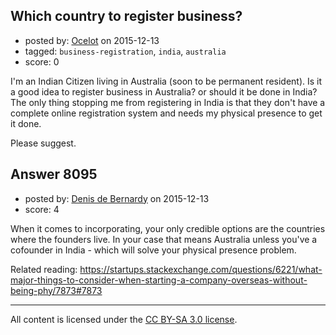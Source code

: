 ## Which country to register business?

- posted by: [Ocelot](https://stackexchange.com/users/1855660/ocelot) on 2015-12-13
- tagged: `business-registration`, `india`, `australia`
- score: 0

I'm an Indian Citizen living in Australia (soon to be permanent resident). 
Is it a good idea to register business in Australia? or should it be done in India?
The only thing stopping me from registering in India is that they don't have a complete online registration system and needs my physical presence to get it done. 

Please suggest.


## Answer 8095

- posted by: [Denis de Bernardy](https://stackexchange.com/users/182468/denis-de-bernardy) on 2015-12-13
- score: 4

When it comes to incorporating, your only credible options are the countries where the founders live. In your case that means Australia unless you've a cofounder in India - which will solve your physical presence problem.

Related reading:  https://startups.stackexchange.com/questions/6221/what-major-things-to-consider-when-starting-a-company-overseas-without-being-phy/7873#7873



---

All content is licensed under the [CC BY-SA 3.0 license](https://creativecommons.org/licenses/by-sa/3.0/).
